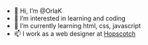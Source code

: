 - 👋 Hi, I’m @OrlaK
- 👀 I’m interested in learning and coding
- 🌱 I’m currently learning html, css, javascript
- 📫 I work as a web designer at <a href="https://hopscotchmultimedia.ie/">Hopscotch</a>

<!---
OrlaK/OrlaK is a ✨ special ✨ repository because its `README.md` (this file) appears on your GitHub profile.
You can click the Preview link to take a look at your changes.
--->
